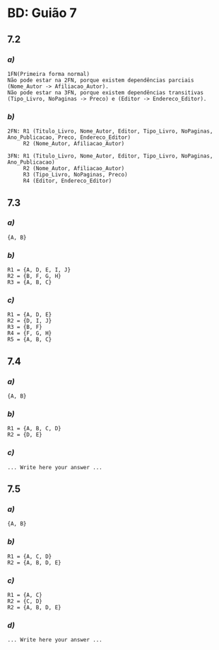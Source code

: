 # BD: Guião 7


## ​7.2 
 
### *a)*

```
1FN(Primeira forma normal)
Não pode estar na 2FN, porque existem dependências parciais (Nome_Autor -> Afiliacao_Autor).
Não pode estar na 3FN, porque existem dependências transitivas (Tipo_Livro, NoPaginas -> Preco) e (Editor -> Endereco_Editor).
```

### *b)* 

```
2FN: R1 (Titulo_Livro, Nome_Autor, Editor, Tipo_Livro, NoPaginas, Ano_Publicacao, Preco, Endereco_Editor) 
     R2 (Nome_Autor, Afiliacao_Autor)

3FN: R1 (Titulo_Livro, Nome_Autor, Editor, Tipo_Livro, NoPaginas, Ano_Publicacao) 
     R2 (Nome_Autor, Afiliacao_Autor)
     R3 (Tipo_Livro, NoPaginas, Preco)
     R4 (Editor, Endereco_Editor)
```




## ​7.3
 
### *a)*

```
{A, B}
```


### *b)* 

```
R1 = {A, D, E, I, J}
R2 = {B, F, G, H}
R3 = {A, B, C}
```


### *c)* 

```
R1 = {A, D, E}
R2 = {D, I, J}
R3 = {B, F}
R4 = {F, G, H}
R5 = {A, B, C}
```


## ​7.4
 
### *a)*

```
{A, B}
```


### *b)* 

```
R1 = {A, B, C, D}
R2 = {D, E}
```


### *c)* 

```
... Write here your answer ...
```



## ​7.5
 
### *a)*

```
{A, B}
```

### *b)* 

```
R1 = {A, C, D}
R2 = {A, B, D, E}
```


### *c)* 

```
R1 = {A, C}
R2 = {C, D}
R2 = {A, B, D, E}
```

### *d)* 

```
... Write here your answer ...
```

